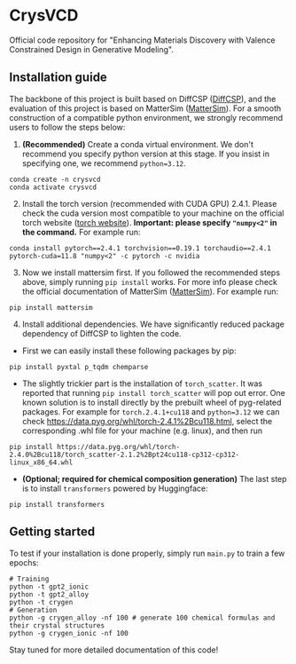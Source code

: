 # CrysVCD
Official code repository for "Enhancing Materials Discovery with Valence Constrained Design in Generative Modeling".



## Installation guide

The backbone of this project is built based on DiffCSP ([DiffCSP](https://github.com/jiaor17/DiffCSP)), and the evaluation of this project is based on MatterSim ([MatterSim](https://github.com/microsoft/mattersim)). For a smooth construction of a compatible python environment, we strongly recommend users to follow the steps below:

1. **(Recommended)** Create a conda virtual environment. We don't recommend you specify python version at this stage. If you insist in specifying one, we recommend `python=3.12`.
```
conda create -n crysvcd
conda activate crysvcd
```
2. Install the torch version (recommended with CUDA GPU) 2.4.1. Please check the cuda version most compatible to your machine on the official torch website ([torch website](https://pytorch.org/get-started/previous-versions/)). **Important: please specify `"numpy<2"` in the command.** For example run:
```
conda install pytorch==2.4.1 torchvision==0.19.1 torchaudio==2.4.1  pytorch-cuda=11.8 "numpy<2" -c pytorch -c nvidia
```
3. Now we install mattersim first. If you followed the recommended steps above, simply running `pip install` works. For more info please check the official documentation of MatterSim ([MatterSim](https://github.com/microsoft/mattersim)). For example run:
```
pip install mattersim
```
4. Install additional dependencies. We have significantly reduced package dependency of DiffCSP to lighten the code. 
- First we can easily install these following packages by pip:
```
pip install pyxtal p_tqdm chemparse
```
- The slightly trickier part is the installation of `torch_scatter`. It was reported that running `pip install torch_scatter` will pop out error. One known solution is to install directly by the prebuilt wheel of pyg-related packages. For example for `torch.2.4.1+cu118` and `python=3.12` we can check https://data.pyg.org/whl/torch-2.4.1%2Bcu118.html, select the corresponding .whl file for your machine (e.g. linux), and then run
```
pip install https://data.pyg.org/whl/torch-2.4.0%2Bcu118/torch_scatter-2.1.2%2Bpt24cu118-cp312-cp312-linux_x86_64.whl
```
- **(Optional; required for chemical composition generation)** The last step is to install `transformers` powered by Huggingface:
```
pip install transformers
```


## Getting started
To test if your installation is done properly, simply run `main.py` to train a few epochs:
```
# Training
python -t gpt2_ionic
python -t gpt2_alloy
python -t crygen
# Generation
python -g crygen_alloy -nf 100 # generate 100 chemical formulas and their crystal structures
python -g crygen_ionic -nf 100
```

Stay tuned for more detailed documentation of this code!
